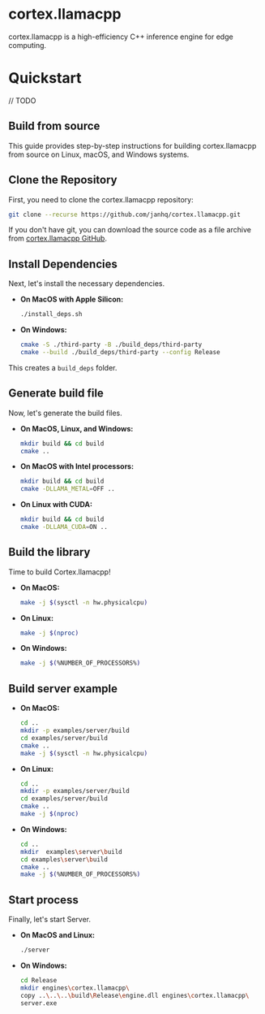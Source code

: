 # cortex.llamacpp
cortex.llamacpp is a high-efficiency C++ inference engine for edge computing.

# Quickstart
// TODO

## Build from source

This guide provides step-by-step instructions for building cortex.llamacpp from source on Linux, macOS, and Windows systems.

## Clone the Repository

First, you need to clone the cortex.llamacpp repository:

```bash
git clone --recurse https://github.com/janhq/cortex.llamacpp.git
```

If you don't have git, you can download the source code as a file archive from [cortex.llamacpp GitHub](https://github.com/janhq/cortex.llamacpp). 
## Install Dependencies

Next, let's install the necessary dependencies.

- **On MacOS with Apple Silicon:**

  ```bash
  ./install_deps.sh
  ```

- **On Windows:**

  ```bash
  cmake -S ./third-party -B ./build_deps/third-party
  cmake --build ./build_deps/third-party --config Release
  ```

This creates a `build_deps` folder.

## Generate build file

Now, let's generate the build files.

- **On MacOS, Linux, and Windows:**

  ```bash
  mkdir build && cd build
  cmake ..
  ```

- **On MacOS with Intel processors:**

  ```bash
  mkdir build && cd build
  cmake -DLLAMA_METAL=OFF ..
  ```

- **On Linux with CUDA:**

  ```bash
  mkdir build && cd build
  cmake -DLLAMA_CUDA=ON ..
  ```

## Build the library

Time to build Cortex.llamacpp!

- **On MacOS:**

  ```bash
  make -j $(sysctl -n hw.physicalcpu)
  ```

- **On Linux:**

  ```bash
  make -j $(nproc)
  ```

- **On Windows:**

  ```bash
  make -j $(%NUMBER_OF_PROCESSORS%)
  ```

## Build server example

- **On MacOS:**

  ```bash
  cd ..
  mkdir -p examples/server/build
  cd examples/server/build
  cmake ..
  make -j $(sysctl -n hw.physicalcpu)
  ```

- **On Linux:**

  ```bash
  cd ..
  mkdir -p examples/server/build
  cd examples/server/build
  cmake ..
  make -j $(nproc)
  ```

- **On Windows:**

  ```bash
  cd ..
  mkdir  examples\server\build
  cd examples\server\build
  cmake ..
  make -j $(%NUMBER_OF_PROCESSORS%)
  ```

## Start process

Finally, let's start Server.

- **On MacOS and Linux:**

  ```bash
  ./server
  ```

- **On Windows:**

  ```bash
  cd Release
  mkdir engines\cortex.llamacpp\
  copy ..\..\..\build\Release\engine.dll engines\cortex.llamacpp\
  server.exe
  ```
